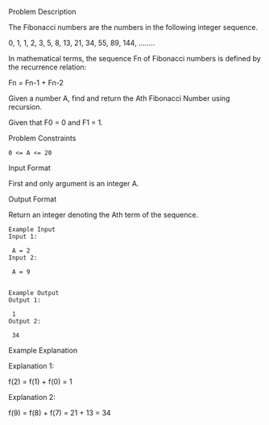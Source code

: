 Problem Description

The Fibonacci numbers are the numbers in the following integer sequence.

0, 1, 1, 2, 3, 5, 8, 13, 21, 34, 55, 89, 144, ……..

In mathematical terms, the sequence Fn of Fibonacci numbers is defined by the recurrence relation:

Fn = Fn-1 + Fn-2

Given a number A, find and return the Ath Fibonacci Number using recursion.

Given that F0 = 0 and F1 = 1.



Problem Constraints


    0 <= A <= 20



Input Format

First and only argument is an integer A.



Output Format

Return an integer denoting the Ath term of the sequence.


    
    Example Input
    Input 1:
    
     A = 2
    Input 2:
    
     A = 9
    
    
    Example Output
    Output 1:
    
     1
    Output 2:
    
     34


Example Explanation

Explanation 1:


 f(2) = f(1) + f(0) = 1

Explanation 2:

 f(9) = f(8) + f(7) = 21 + 13  = 34